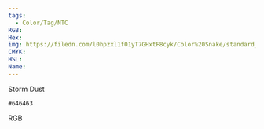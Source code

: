 ```yaml
---
tags:
  - Color/Tag/NTC
RGB:
Hex:
img: https://filedn.com/l0hpzxl1f01yT7GHxtF8cyk/Color%20Snake/standard_csv_to_svg/%23/646463.svg
CMYK:
HSL:
Name:
---
```

Storm Dust
```palette
#646463
```
RGB
